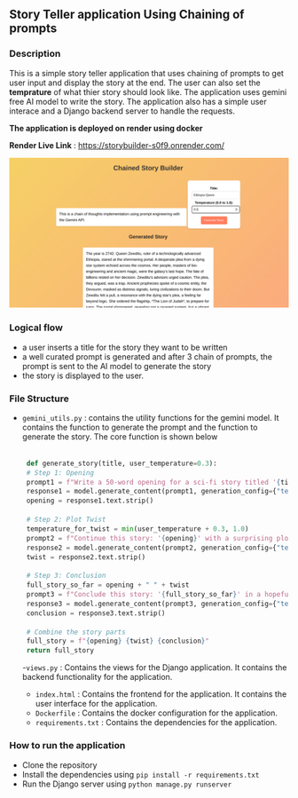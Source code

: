 ## Story Teller application Using Chaining of prompts


### Description
This is a simple story teller application that uses chaining of prompts to get user input and display the story at the end. The user can also set the **temprature** of what thier story should look like. The application uses gemini free AI model to write the story. The application also has a simple user interace and a Django backend server to handle the requests.


**The application is deployed on render using docker**

**Render Live Link** : https://storybuilder-s0f9.onrender.com/

![alt text](image.png)


### Logical flow
- a user inserts a title for the story they want to be written
- a well curated prompt is generated and after 3 chain of prompts, the prompt is sent to the AI model to generate the story
- the story is displayed to the user.

### File Structure
- `gemini_utils.py` : contains the utility functions for the gemini model. It contains the function to generate the prompt and the function to generate the story.
    The core function is shown below

   ```python

    def generate_story(title, user_temperature=0.3):
    # Step 1: Opening
    prompt1 = f"Write a 50-word opening for a sci-fi story titled '{title}'."
    response1 = model.generate_content(prompt1, generation_config={"temperature": user_temperature})
    opening = response1.text.strip()

    # Step 2: Plot Twist
    temperature_for_twist = min(user_temperature + 0.3, 1.0)
    prompt2 = f"Continue this story: '{opening}' with a surprising plot twist, in 150 words."
    response2 = model.generate_content(prompt2, generation_config={"temperature": temperature_for_twist})
    twist = response2.text.strip()

    # Step 3: Conclusion
    full_story_so_far = opening + " " + twist
    prompt3 = f"Conclude this story: '{full_story_so_far}' in a hopeful tone, in 100 words."
    response3 = model.generate_content(prompt3, generation_config={"temperature": user_temperature})
    conclusion = response3.text.strip()

    # Combine the story parts
    full_story = f"{opening} {twist} {conclusion}"
    return full_story
    ```



   -`views.py` : Contains the views for the Django application. It contains the backend functionality for the application.
   - `index.html` : Contains the frontend for the application. It contains the user interface for the application.
    - `Dockerfile` : Contains the docker configuration for the application.
    - `requirements.txt` : Contains the dependencies for the application.
### How to run the application
- Clone the repository
- Install the dependencies using `pip install -r requirements.txt`
- Run the Django server using `python manage.py runserver`


